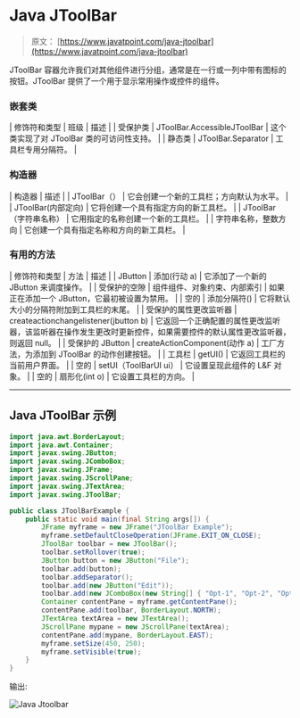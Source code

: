 # Java JToolBar

> 原文： [https://www.javatpoint.com/java-jtoolbar](https://www.javatpoint.com/java-jtoolbar)

JToolBar 容器允许我们对其他组件进行分组，通常是在一行或一列中带有图标的按钮。JToolBar 提供了一个用于显示常用操作或控件的组件。

### 嵌套类

| 修饰符和类型 | 班级 | 描述 |
| 受保护类 | JToolBar.AccessibleJToolBar | 这个类实现了对 JToolBar 类的可访问性支持。 |
| 静态类 | JToolBar.Separator | 工具栏专用分隔符。 |

### 构造器

| 构造器 | 描述 |
| JToolBar（） | 它会创建一个新的工具栏；方向默认为水平。 |
| JToolBar(内部定向) | 它将创建一个具有指定方向的新工具栏。 |
| JToolBar（字符串名称） | 它用指定的名称创建一个新的工具栏。 |
| 字符串名称，整数方向 | 它创建一个具有指定名称和方向的新工具栏。 |

### 有用的方法

| 修饰符和类型 | 方法 | 描述 |
| JButton | 添加(行动 a) | 它添加了一个新的 JButton 来调度操作。 |
| 受保护的空隙 | 组件组件、对象约束、内部索引 | 如果正在添加一个 JButton，它最初被设置为禁用。 |
| 空的 | 添加分隔符() | 它将默认大小的分隔符附加到工具栏的末尾。 |
| 受保护的属性更改监听器 | createactionchangelistener(jbutton b) | 它返回一个正确配置的属性更改监听器，该监听器在操作发生更改时更新控件，如果需要控件的默认属性更改监听器，则返回 null。 |
| 受保护的 JButton | createActionComponent(动作 a) | 工厂方法，为添加到 JToolBar 的动作创建按钮。 |
| 工具栏 | getUI() | 它返回工具栏的当前用户界面。 |
| 空的 | setUI（ToolBarUI ui） | 它设置呈现此组件的 L&F 对象。 |
| 空的 | 扇形化(int o) | 它设置工具栏的方向。 |

* * *

## Java JToolBar 示例

```java
import java.awt.BorderLayout;
import java.awt.Container;
import javax.swing.JButton;
import javax.swing.JComboBox;
import javax.swing.JFrame;
import javax.swing.JScrollPane;
import javax.swing.JTextArea;
import javax.swing.JToolBar;

public class JToolBarExample {
	public static void main(final String args[]) {
		JFrame myframe = new JFrame("JToolBar Example");
		myframe.setDefaultCloseOperation(JFrame.EXIT_ON_CLOSE);
		JToolBar toolbar = new JToolBar();
		toolbar.setRollover(true);
		JButton button = new JButton("File");
		toolbar.add(button);
		toolbar.addSeparator();
		toolbar.add(new JButton("Edit"));
		toolbar.add(new JComboBox(new String[] { "Opt-1", "Opt-2", "Opt-3", "Opt-4" }));
		Container contentPane = myframe.getContentPane();
		contentPane.add(toolbar, BorderLayout.NORTH);
		JTextArea textArea = new JTextArea();
		JScrollPane mypane = new JScrollPane(textArea);
		contentPane.add(mypane, BorderLayout.EAST);
		myframe.setSize(450, 250);
		myframe.setVisible(true);
	}
}

```

输出:

![Java Jtoolbar ](../img/9918809ab48cb9cf9b345e48a22650b9.png)
